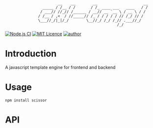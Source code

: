 ```ascii
                        __    __        __                     __
                 _____ / /__ / /       / /_ ____ ___   ____   / /
                / ___// //_// /______ / __// __ `__ \ / __ \ / / 
               / /__ / ,<  / //_____// /_ / / / / / // /_/ // /  
               \___//_/|_|/_/        \__//_/ /_/ /_// .___//_/   
                                                   /_/           
```
[![Node.js CI](https://github.com/chankamlam/scissor/actions/workflows/node.js.yml/badge.svg)](https://github.com/chankamlam/scissor/actions/workflows/node.js.yml)
[![MIT Licence](https://badges.frapsoft.com/os/mit/mit.svg?v=103)](https://opensource.org/licenses/mit-license.php)
[![author](https://img.shields.io/badge/author-chankamlam-blue.svg)](https://github.com/chankamlam)

# Introduction
A javascript template engine for frontend and backend
# Usage
```
npm install scissor
```
# API
